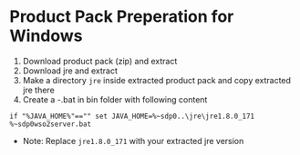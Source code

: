 # Product Pack Preperation for Windows

1) Download product pack (zip) and extract
2) Download jre and extract
3) Make a directory `jre` inside extracted product pack and copy extracted jre there
4) Create a <product name>-<product version>.bat in bin folder with following content

```
if "%JAVA_HOME%"=="" set JAVA_HOME=%~sdp0..\jre\jre1.8.0_171
%~sdp0wso2server.bat
```
* Note: Replace `jre1.8.0_171` with your extracted jre version
